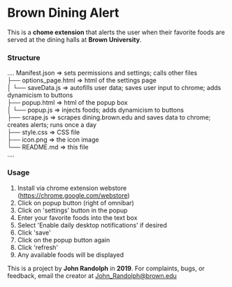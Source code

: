 # Brown Dining Alert
This is a **chome extension** that alerts the user when their favorite foods are served at the dining halls at **Brown University**.

### Structure  
....
 Manifest.json              => sets permissions and settings; calls other files  
 ├── options_page.html 		=> html of the settings page  
 │		└── saveData.js 	=> autofills user data; saves user input to chrome; adds dynamicism to buttons  
 ├── popup.html 			=> html of the popup box  
 │		└── popup.js        => injects foods; adds dynamicism to buttons  
 ├── scrape.js 				=> scrapes dining.brown.edu and saves data to chrome; creates alerts; runs once a day  
 ├── style.css 				=> CSS file  
 ├── icon.png 				=> the icon image  
 └── README.md 				=> this file  
....

### Usage

1. Install via chrome extension webstore (https://chrome.google.com/webstore)
2. Click on popup button (right of omnibar)
3. Click on 'settings' button in the popup
4. Enter your favorite foods into the text box
5. Select 'Enable daily desktop notifications' if desired
6. Click 'save'
7. Click on the popup button again
8. Click 'refresh'
9. Any available foods will be displayed

This is a project by **John Randolph** in **2019**. For complaints, bugs, or feedback, email the creator at John_Randolph@brown.edu